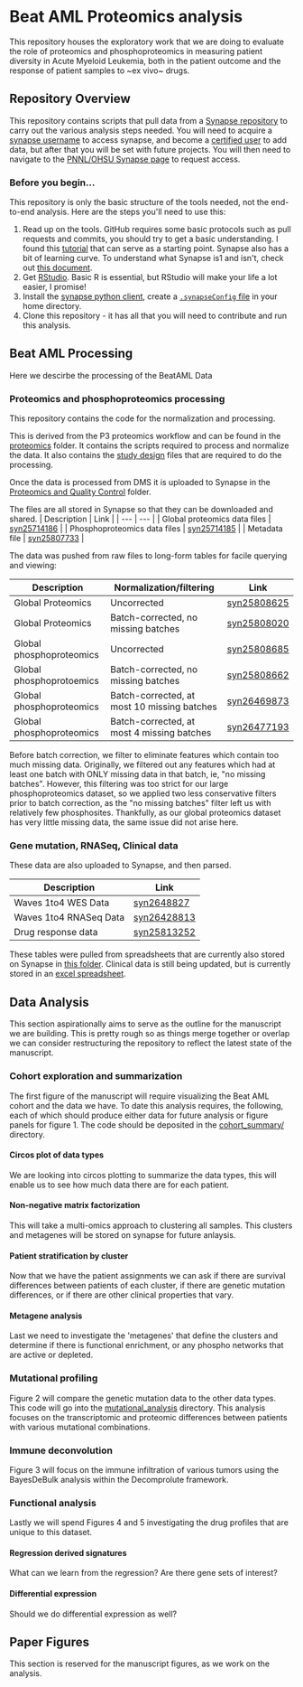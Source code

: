 # Beat AML Proteomics analysis
This repository houses the exploratory work that we are doing to evaluate the role of proteomics and phosphoproteomics in measuring patient diversity in Acute Myeloid Leukemia, both in the patient outcome and the response of patient samples to ~ex vivo~ drugs.


## Repository Overview

This repository contains scripts that pull data from a [Synapse repository](http://synapse.org/ptrc) to carry out the various analysis steps needed. You will need to acquire a [synapse username](http://synapse.org/register) to access synapse, and become a [certified user](https://docs.synapse.org/articles/accounts_certified_users_and_profile_validation.html) to add data, but after that you will be set with future projects. You will then need to navigate to the [PNNL/OHSU Synapse page](http://synapse.org/ptrc) to request access.


### Before you begin...

This repository is only the basic structure of the tools needed, not the end-to-end analysis. Here are the steps you'll need to use this:

1. Read up on the tools.  GitHub requires some basic protocols such as pull requests and commits, you should try to get a basic understanding. I found this [tutorial](https://medium.com/@jonathanmines/the-ultimate-github-collaboration-guide-df816e98fb67) that can serve as a starting point.  Synapse also has a bit of learning curve. To understand what Synapse is1 and isn't, check out [this document](https://docs.synapse.org/articles/getting_started.html).
2. Get [RStudio](http://rstudio.org). Basic R is essential, but RStudio will make your life a lot easier, I promise!
3. Install the [synapse python client](https://python-docs.synapse.org/build/html/index.html), create a [`.synapseConfig` file](https://python-docs.synapse.org/build/html/Credentials.html) in your home directory.
4. Clone this repository - it has all that you will need to contribute and run this analysis.

## Beat AML Processing
Here we descirbe the processing of the BeatAML Data

### Proteomics and phosphoproteomics processing

This repository contains the code for the normalization and processing.

This is derived from the P3 proteomics workflow and can be found in the [proteomics](./proteomics) folder. It contains the scripts required to process and normalize the data. It also contains the [study design](./proteomics/study_design) files that are required to do the processing.

Once the data is processed from DMS it is uploaded to Synapse in the [Proteomics and Quality Control](https://www.synapse.org/#!Synapse:syn24171150) folder.

The files are all stored in Synapse so that they can be downloaded and shared.
| Description | Link |
| --- | --- |
| Global proteomics data files | [syn25714186](https://www.synapse.org/#!Synapse:syn25714186) |
| Phosphoproteomics data files | [syn25714185](https://www.synapse.org/#!Synapse:syn25714185) |
| Metadata file | [syn25807733](https://www.synapse.org/#!Synapse:1syn25807733) |

The data was pushed from raw files to long-form tables for facile querying and viewing:

| Description | Normalization/filtering| Link |
| --- | --- | --- |
| Global Proteomics | Uncorrected |[syn25808625](https://www.synapse.org/#!Synapse:syn25808625) |
| Global Proteomics | Batch-corrected, no missing batches | [syn25808020](https://www.synapse.org/#!Synapse:syn25808020)|
| Global phosphoproteomics | Uncorrected |[syn25808685](https://www.synapse.org/#!Synapse:syn25808685)|
| Global phosphoprotoemics | Batch-corrected, no missing batches |[syn25808662](https://www.synapse.org/#!Synapse:syn25808662)|
| Global phosphoproteomics | Batch-corrected, at most 10 missing batches |[syn26469873](https://www.synapse.org/#!Synapse:syn26469873)|
| Global phosphoproteomics | Batch-corrected, at most 4 missing batches |[syn26477193](https://www.synapse.org/#!Synapse:syn26477193) |

Before batch correction, we filter to eliminate features which contain too much missing data. Originally, we filtered out any features which had at least one batch with ONLY missing data in that batch, ie, "no missing batches". However, this filtering was too strict for our large phosphoproteomics dataset, so we applied two less conservative filters prior to batch correction, as the "no missing batches" filter left us with relatively few phosphosites. Thankfully, as our global proteomics dataset has very little missing data, the same issue did not arise here.

### Gene mutation, RNASeq, Clinical data

These data are also uploaded to Synapse, and then parsed.

| Description | Link |
| --- | -- |
| Waves 1to4 WES Data | [syn2648827](https://www.synapse.org/#!Synapse:syn26428827/tables/) |
| Waves 1to4 RNASeq Data | [syn26428813](https://www.synapse.org/#!Synapse:syn26428813) |
| Drug response data | [syn25813252](https://www.synapse.org/#!Synapse:syn25830473)|


These tables were pulled from spreadsheets that are currently also stored on Synapse in [this folder](https://www.synapse.org/#!Synapse:syn24171152). Clinical data is still being updated, but is currently stored in an [excel spreadsheet](https://www.synapse.org/#!Synapse:syn25796769).

## Data Analysis

This section aspirationally aims to serve as the outline for the manuscript we are building. This is pretty rough so as things merge together or overlap we can consider restructuring the repository to reflect the latest state of the manuscript.

### Cohort exploration and summarization

The first figure of the manuscript will require visualizing the Beat AML cohort and the data we have. To date this analysis requires, the following, each of which should produce either data for future analysis or figure panels for figure 1. The code should be deposited in the [cohort_summary/](./cohort_summary) directory.

#### Circos plot of data types

We are looking into circos plotting to summarize the data types, this will enable us to see how much data there are for each patient.

#### Non-negative matrix factorization

This will take a multi-omics approach to clustering all samples. This clusters and metagenes will be stored on synapse for future anlaysis.

#### Patient stratification by cluster

Now that we have the patient assignments we can ask if there are survival differences between patients of each cluster, if there are genetic mutation differences, or if there are other clinical properties that vary.

#### Metagene analysis

Last we need to investigate the 'metagenes' that define the clusters and determine if there is functional enrichment, or any phospho networks that are active or depleted.

### Mutational profiling

Figure 2 will compare the genetic mutation data to the other data types. This code will go into the [mutational_analysis](./mutational_analysis/) directory. This analysis focuses on the transcriptomic and proteomic differences between patients with various mutational combinations.

### Immune deconvolution
Figure 3 will focus on the immune infiltration of various tumors using the BayesDeBulk analysis within the Decomprolute framework.

### Functional analysis
Lastly we will spend Figures 4 and 5 investigating the drug profiles that are unique to this dataset.

#### Regression derived signatures
What can we learn from the regression? Are there gene sets of interest?

#### Differential expression
Should we do differential expression as well?

## Paper Figures
This section is reserved for the manuscript figures, as we work on the analysis.
